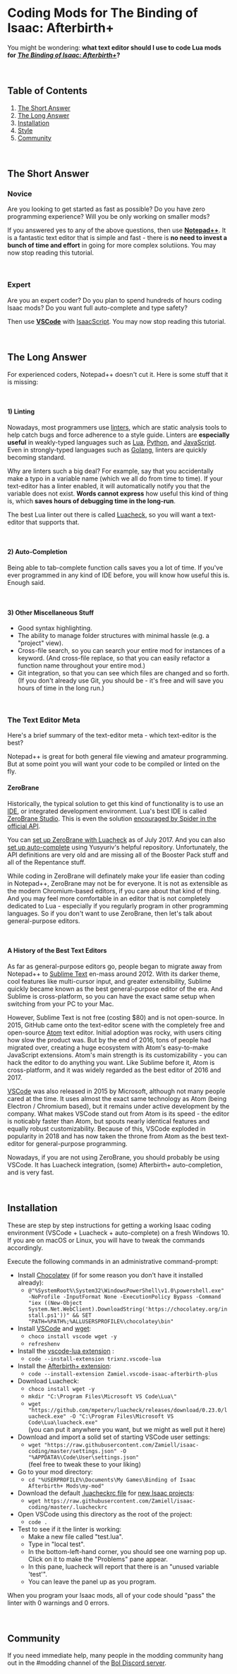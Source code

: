 # Coding Mods for The Binding of Isaac: Afterbirth+

You might be wondering: **what text editor should I use to code Lua mods for *[The Binding of Isaac: Afterbirth+](https://store.steampowered.com/app/570660/The_Binding_of_Isaac_Afterbirth/)*?**

<br />

## Table of Contents

1. [The Short Answer](#the-short-answer)
2. [The Long Answer](#the-long-answer)
3. [Installation](#installation)
4. [Style](#style)
5. [Community](#community)

<br />

## The Short Answer

### Novice

Are you looking to get started as fast as possible? Do you have zero programming experience? Will you be only working on smaller mods?

If you answered yes to any of the above questions, then use **[Notepad++](https://notepad-plus-plus.org/download/v7.6.3.html)**. It is a fantastic text editor that is simple and fast - there is **no need to invest a bunch of time and effort** in going for more complex solutiions. You may now stop reading this tutorial.

<br />

### Expert

Are you an expert coder? Do you plan to spend hundreds of hours coding Isaac mods? Do you want full auto-complete and type safety?

Then use **[VSCode](https://code.visualstudio.com/)** with [IsaacScript](https://isaacscript.github.io/). You may now stop reading this tutorial.

<br />

## The Long Answer

For experienced coders, Notepad++ doesn't cut it. Here is some stuff that it is missing:

<br />

#### 1) Linting

Nowadays, most programmers use [linters](https://en.wikipedia.org/wiki/Lint_(software)), which are static analysis tools to help catch bugs and force adherence to a style guide. Linters are **especially useful** in weakly-typed languages such as [Lua](https://github.com/mpeterv/luacheck/), [Python](https://www.pylint.org/), and [JavaScript](https://eslint.org/). Even in strongly-typed languages such as [Golang](https://github.com/golangci/golangci-lint/), linters are quickly becoming standard.

Why are linters such a big deal? For example, say that you accidentally make a typo in a variable name (which we all do from time to time). If your text-editor has a linter enabled, it will automatically notify you that the variable does not exist. **Words cannot express** how useful this kind of thing is, which **saves hours of debugging time in the long-run**. 

The best Lua linter out there is called [Luacheck](https://github.com/mpeterv/luacheck/), so you will want a text-editor that supports that.

<br />

#### 2) Auto-Completion

Being able to tab-complete function calls saves you a lot of time. If you've ever programmed in any kind of IDE before, you will know how useful this is. Enough said.

<br />

#### 3) Other Miscellaneous Stuff

* Good syntax highlighting.
* The ability to manage folder structures with minimal hassle (e.g. a "project" view).
* Cross-file search, so you can search your entire mod for instances of a keyword. (And cross-file replace, so that you can easily refactor a function name throughout your entire mod.)
* Git integration, so that you can see which files are changed and so forth. (If you don't already use Git, you should be - it's free and will save you hours of time in the long run.)

<br />

### The Text Editor Meta

Here's a brief summary of the text-editor meta - which text-editor is the best?

Notepad++ is great for both general file viewing and amateur programming. But at some point you will want your code to be compiled or linted on the fly.

#### ZeroBrane

Historically, the typical solution to get this kind of functionality is to use an [IDE](https://en.wikipedia.org/wiki/Integrated_development_environment), or integrated development environment. Lua's best IDE is called [ZeroBrane Studio](https://studio.zerobrane.com/). This is even the solution [encouraged by Spider in the official API](https://moddingofisaac.com/docs/debugging.html).

You can [set up ZeroBrane with Luacheck](https://github.com/pkulchenko/ZeroBraneStudio/issues/768) as of July 2017. And you can also [set up auto-complete](https://github.com/Yusyuriv/Afterbirth-API-for-ZeroBrane) using Yusyuriv's helpful repository. Unfortunately, the API definitions are very old and are missing all of the Booster Pack stuff and all of the Repentance stuff.

While coding in ZeroBrane will definately make your life easier than coding in Notepad++, ZeroBrane may not be for everyone. It is not as extensible as the modern Chromium-based editors, if you care about that kind of thing. And you may feel more comfortable in an editor that is not completely dedicated to Lua - especially if you regularly program in other programming languages. So if you don't want to use ZeroBrane, then let's talk about general-purpose editors.

<br />

#### A History of the Best Text Editors

As far as general-purpose editors go, people began to migrate away from Notepad++ to [Sublime Text](https://www.sublimetext.com/) en-mass around 2012. With its darker theme, cool features like multi-cursor input, and greater extensibility, Sublime quickly became known as the best general-purpose editor of the era. And Sublime is cross-platform, so you can have the exact same setup when switching from your PC to your Mac.

However, Sublime Text is not free (costing $80) and is not open-source. In 2015, GitHub came onto the text-editor scene with the completely free and open-source [Atom](https://atom.io/) text editor. Initial adoption was rocky, with users citing how slow the product was. But by the end of 2016, tons of people had migrated over, creating a huge ecosystem with Atom's easy-to-make JavaScript extensions. Atom's main strength is its customizability - you can hack the editor to do anything you want. Like Sublime before it, Atom is cross-platform, and it was widely regarded as the best editor of 2016 and 2017.

[VSCode](https://code.visualstudio.com/) was also released in 2015 by Microsoft, although not many people cared at the time. It uses almost the exact same technology as Atom (being Electron / Chromium based), but it remains under active development by the company. What makes VSCode stand out from Atom is its speed - the editor is noticably faster than Atom, but spouts nearly identical features and equally robust customizability. Because of this, VSCode exploded in popularity in 2018 and has now taken the throne from Atom as the best text-editor for general-purpose programming.

Nowadays, if you are not using ZeroBrane, you should probably be using VSCode. It has Luacheck integration, (some) Afterbirth+ auto-completion, and is very fast.

<br />

## Installation

These are step by step instructions for getting a working Isaac coding environment (VSCode + Luacheck + auto-complete) on a fresh Windows 10. If you are on macOS or Linux, you will have to tweak the commands accordingly.

Execute the following commands in an administrative command-prompt:

* Install [Chocolatey](https://chocolatey.org/) (if for some reason you don't have it installed already):
  * `@"%SystemRoot%\System32\WindowsPowerShell\v1.0\powershell.exe" -NoProfile -InputFormat None -ExecutionPolicy Bypass -Command "iex ((New-Object System.Net.WebClient).DownloadString('https://chocolatey.org/install.ps1'))" && SET "PATH=%PATH%;%ALLUSERSPROFILE%\chocolatey\bin"`
* Install [VSCode](https://code.visualstudio.com/) and [wget](https://www.gnu.org/software/wget/):
  * `choco install vscode wget -y`
  * `refreshenv`
* Install the [vscode-lua extension](https://marketplace.visualstudio.com/items?itemName=trixnz.vscode-lua) :
  * `code --install-extension trixnz.vscode-lua`
* Install the [Afterbirth+ extension](https://marketplace.visualstudio.com/items?itemName=Zamiel.vscode-isaac-afterbirth-plus):
  * `code --install-extension Zamiel.vscode-isaac-afterbirth-plus`
* Download Luacheck:
  * `choco install wget -y`
  * `mkdir "C:\Program Files\Microsoft VS Code\Lua\"`
  * `wget "https://github.com/mpeterv/luacheck/releases/download/0.23.0/luacheck.exe" -O "C:\Program Files\Microsoft VS Code\Lua\luacheck.exe"` <br />
  (you can put it anywhere you want, but we might as well put it here)
* Download and import a solid set of starting VSCode user settings:
  * `wget "https://raw.githubusercontent.com/Zamiell/isaac-coding/master/settings.json" -O "%APPDATA%\Code\User\settings.json"` <br />
  (feel free to tweak these to your liking)
* Go to your mod directory:
  * `cd "%USERPROFILE%\Documents\My Games\Binding of Isaac Afterbirth+ Mods\my-mod"`
* Download the default [.luacheckrc file](https://luacheck.readthedocs.io/en/stable/config.html) for [new Isaac projects](https://github.com/Zamiell/isaac-coding/blob/master/.luacheckrc):
  * `wget https://raw.githubusercontent.com/Zamiell/isaac-coding/master/.luacheckrc`
* Open VSCode using this directory as the root of the project:
  * `code .`
* Test to see if it the linter is working:
  * Make a new file called "test.lua".
  * Type in "local test".
  * In the bottom-left-hand corner, you should see one warning pop up. Click on it to make the "Problems" pane appear.
  * In this pane, luacheck will report that there is an "unused variable 'test'".
  * You can leave the panel up as you program.

When you program your Isaac mods, all of your code should "pass" the linter with 0 warnings and 0 errors.

<br />

## Community

If you need immediate help, many people in the modding community hang out in the #modding channel of the [BoI Discord server](https://discord.gg/isaac).
